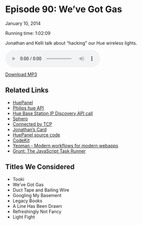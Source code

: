Episode 90: We’ve Got Gas
====
January 10, 2014

Running time: 1:02:09

Jonathan and Kelli talk about “hacking” our Hue wireless lights.

<audio preload="auto" controls>
    <source src="https://s3.amazonaws.com/nitch/Episode_90_Weve_Got_Gas.mp3" type="audio/mpeg" />
    <source src="https://s3.amazonaws.com/nitch/Episode_90_Weve_Got_Gas.ogg" type="audio/ogg" />
    Your browser does not support HTML5 audio. Please download the episode using the link below.
</audio>

[Download MP3](https://s3.amazonaws.com/nitch/Episode_90_Weve_Got_Gas.mp3 "Episode 90: We’ve Got Gas")

## Related Links

* [HuePanel](http://huepanel.com)
* [Philips hue API](http://developers.meethue.com/)
* [Hue Base Station IP Discovery API call](https://www.meethue.com/api/nupnp)
* [Sphero](http://www.gosphero.com/2b/ "Sphero 2B: The newest addition to the Sphero family of connected toys | Sphero Robot Ball")
* [Connected by TCP](http://www.tcpi.com/connected-by-tcp)
* [Jonathan’s Card](http://jonathanstark.com/card/ "Get a coffee, give a coffee - Jonathan&#x27;s Card")
* [HuePanel source code](https://github.com/kellishaver/HueCP)
* [CodeKit](http://incident57.com/codekit/ "CodeKit — THE Mac App For Web Developers")
* [Yeoman - Modern workflows for modern webapps](http://yeoman.io/)
* [Grunt: The JavaScript Task Runner](http://gruntjs.com/)

## Titles We Considered

* Tooki
* We’ve Got Gas
* Duct Tape and Bailing Wire
* Googling My Basement
* Legacy Books
* A Line Has Been Drawn
* Refreshingly Not Fancy
* Light Fight
